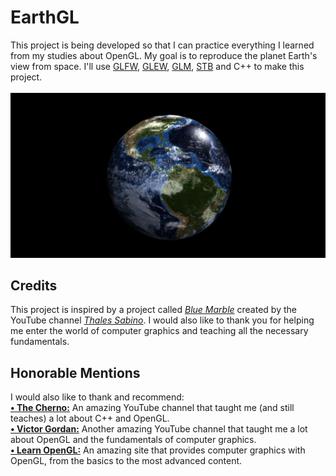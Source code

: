 <h1>EarthGL</h1>
<section>
    This project is being developed so that I can practice everything I learned from my studies about OpenGL. My goal is to reproduce the planet Earth's view from space. I'll use <a href="https://www.glfw.org/download.html">GLFW</a>, <a href="https://glew.sourceforge.net/">GLEW</a>, <a href="https://glm.g-truc.net/0.9.9/">GLM</a>, <a href="https://github.com/nothings/stb">STB</a> and C++ to make this project.
</section>
<br>
    <img src="data/thumbnail/showcase-earthgl.jpg">
<h2>Credits</h2>
<section>
    This project is inspired by a project called <a href="https://www.youtube.com/watch?v=eDFXFgd_flA&ab_channel=ThalesSabino"><i>Blue Marble</i></a> created by the YouTube channel <a href="https://www.youtube.com/channel/UCFZCPq--PwSkfVkkRsRUUqQ"><i>Thales Sabino</a></i>. I would also like to thank you for helping me enter the world of computer graphics and teaching all the necessary fundamentals.
</section>
<h2>Honorable Mentions</h2>
<section>
    I would also like to thank and recommend:<br>
<a href="https://www.youtube.com/c/TheChernoProject"><b>• The Cherno:</a></b> An amazing YouTube channel that taught me (and still teaches) a lot about C++ and OpenGL.<br>
<a href="https://www.youtube.com/c/VictorGordan"><b>• Victor Gordan:</a></b> Another amazing YouTube channel that taught me a lot about OpenGL and the fundamentals of computer graphics.<br>
<a href="https://learnopengl.com/"><b>• Learn OpenGL:</b></a> An amazing site that provides computer graphics with OpenGL, from the basics to the most advanced content.
</section>
